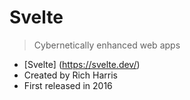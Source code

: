 # Svelte

> Cybernetically enhanced
web apps

* [Svelte] (https://svelte.dev/)
* Created by Rich Harris
* First released in 2016